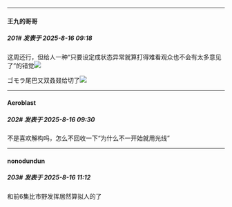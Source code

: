 ﻿
*****

####  王九的哥哥  
##### 201#       发表于 2025-8-16 09:18

这周还行，但给人一种“只要设定成状态异常就算打得难看观众也不会有太多意见了”的错觉<img src="https://static.stage1st.com/image/smiley/face2017/068.png" referrerpolicy="no-referrer">

ゴモラ尾巴又双叒叕给切了<img src="https://static.stage1st.com/image/smiley/face2017/137.gif" referrerpolicy="no-referrer">


*****

####  Aeroblast  
##### 202#       发表于 2025-8-16 09:30

不是喜欢解构吗，怎么不回收一下“为什么不一开始就用光线”


*****

####  nonodundun  
##### 203#       发表于 2025-8-16 11:12

和前6集比市野发挥居然算拟人的了

